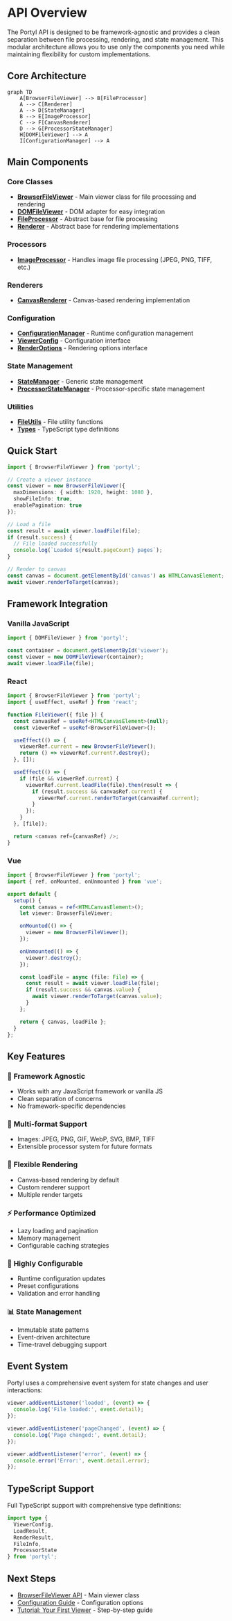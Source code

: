 # API Overview

The Portyl API is designed to be framework-agnostic and provides a clean separation between file processing, rendering, and state management. This modular architecture allows you to use only the components you need while maintaining flexibility for custom implementations.

## Core Architecture

```mermaid
graph TD
    A[BrowserFileViewer] --> B[FileProcessor]
    A --> C[Renderer]
    A --> D[StateManager]
    B --> E[ImageProcessor]
    C --> F[CanvasRenderer]
    D --> G[ProcessorStateManager]
    H[DOMFileViewer] --> A
    I[ConfigurationManager] --> A
```

## Main Components

### Core Classes

- **[BrowserFileViewer](/api/browser-file-viewer)** - Main viewer class for file processing and rendering
- **[DOMFileViewer](/api/dom-file-viewer)** - DOM adapter for easy integration
- **[FileProcessor](/api/file-processor)** - Abstract base for file processing
- **[Renderer](/api/renderer)** - Abstract base for rendering implementations

### Processors

- **[ImageProcessor](/api/image-processor)** - Handles image file processing (JPEG, PNG, TIFF, etc.)

### Renderers

- **[CanvasRenderer](/api/canvas-renderer)** - Canvas-based rendering implementation

### Configuration

- **[ConfigurationManager](/api/configuration-manager)** - Runtime configuration management
- **[ViewerConfig](/api/viewer-config)** - Configuration interface
- **[RenderOptions](/api/render-options)** - Rendering options interface

### State Management

- **[StateManager](/api/state-manager)** - Generic state management
- **[ProcessorStateManager](/api/state-manager)** - Processor-specific state management

### Utilities

- **[FileUtils](/api/file-utils)** - File utility functions
- **[Types](/api/types)** - TypeScript type definitions

## Quick Start

```typescript
import { BrowserFileViewer } from 'portyl';

// Create a viewer instance
const viewer = new BrowserFileViewer({
  maxDimensions: { width: 1920, height: 1080 },
  showFileInfo: true,
  enablePagination: true
});

// Load a file
const result = await viewer.loadFile(file);
if (result.success) {
  // File loaded successfully
  console.log(`Loaded ${result.pageCount} pages`);
}

// Render to canvas
const canvas = document.getElementById('canvas') as HTMLCanvasElement;
await viewer.renderToTarget(canvas);
```

## Framework Integration

### Vanilla JavaScript

```typescript
import { DOMFileViewer } from 'portyl';

const container = document.getElementById('viewer');
const viewer = new DOMFileViewer(container);
await viewer.loadFile(file);
```

### React

```typescript
import { BrowserFileViewer } from 'portyl';
import { useEffect, useRef } from 'react';

function FileViewer({ file }) {
  const canvasRef = useRef<HTMLCanvasElement>(null);
  const viewerRef = useRef<BrowserFileViewer>();

  useEffect(() => {
    viewerRef.current = new BrowserFileViewer();
    return () => viewerRef.current?.destroy();
  }, []);

  useEffect(() => {
    if (file && viewerRef.current) {
      viewerRef.current.loadFile(file).then(result => {
        if (result.success && canvasRef.current) {
          viewerRef.current.renderToTarget(canvasRef.current);
        }
      });
    }
  }, [file]);

  return <canvas ref={canvasRef} />;
}
```

### Vue

```typescript
import { BrowserFileViewer } from 'portyl';
import { ref, onMounted, onUnmounted } from 'vue';

export default {
  setup() {
    const canvas = ref<HTMLCanvasElement>();
    let viewer: BrowserFileViewer;

    onMounted(() => {
      viewer = new BrowserFileViewer();
    });

    onUnmounted(() => {
      viewer?.destroy();
    });

    const loadFile = async (file: File) => {
      const result = await viewer.loadFile(file);
      if (result.success && canvas.value) {
        await viewer.renderToTarget(canvas.value);
      }
    };

    return { canvas, loadFile };
  }
};
```

## Key Features

### 🔄 **Framework Agnostic**
- Works with any JavaScript framework or vanilla JS
- Clean separation of concerns
- No framework-specific dependencies

### 📁 **Multi-format Support**
- Images: JPEG, PNG, GIF, WebP, SVG, BMP, TIFF
- Extensible processor system for future formats

### 🎨 **Flexible Rendering**
- Canvas-based rendering by default
- Custom renderer support
- Multiple render targets

### ⚡ **Performance Optimized**
- Lazy loading and pagination
- Memory management
- Configurable caching strategies

### 🔧 **Highly Configurable**
- Runtime configuration updates
- Preset configurations
- Validation and error handling

### 📊 **State Management**
- Immutable state patterns
- Event-driven architecture
- Time-travel debugging support

## Event System

Portyl uses a comprehensive event system for state changes and user interactions:

```typescript
viewer.addEventListener('loaded', (event) => {
  console.log('File loaded:', event.detail);
});

viewer.addEventListener('pageChanged', (event) => {
  console.log('Page changed:', event.detail);
});

viewer.addEventListener('error', (event) => {
  console.error('Error:', event.detail.error);
});
```

## TypeScript Support

Full TypeScript support with comprehensive type definitions:

```typescript
import type { 
  ViewerConfig, 
  LoadResult, 
  RenderResult, 
  FileInfo,
  ProcessorState 
} from 'portyl';
```

## Next Steps

- [BrowserFileViewer API](/api/browser-file-viewer) - Main viewer class
- [Configuration Guide](/guide/configuration) - Configuration options
- [Tutorial: Your First Viewer](/tutorial/your-first-viewer) - Step-by-step guide

